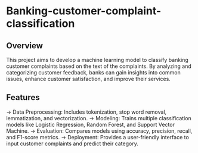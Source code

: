 # Banking-customer-complaint-classification
## Overview

This project aims to develop a machine learning model to classify banking customer complaints based on the text of the complaints. By analyzing and categorizing customer feedback, banks can gain insights into common issues, enhance customer satisfaction, and improve their services.

## Features

-> Data Preprocessing: Includes tokenization, stop word removal, lemmatization, and vectorization.
-> Modeling: Trains multiple classification models like Logistic Regression, Random Forest, and Support Vector Machine.
-> Evaluation: Compares models using accuracy, precision, recall, and F1-score metrics.
-> Deployment: Provides a user-friendly interface to input customer complaints and predict their category.
